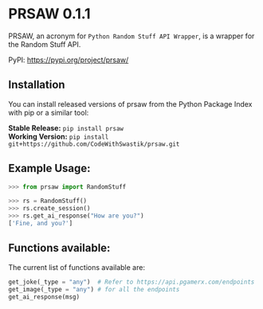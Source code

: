 # PRSAW 0.1.1

PRSAW, an acronym for `Python Random Stuff API Wrapper`, is a wrapper for the Random Stuff API.

PyPI: https://pypi.org/project/prsaw/ 

## Installation

You can install released versions of prsaw from the Python Package Index with pip or a similar tool:


**Stable Release:** `pip install prsaw`<br>
**Working Version:** `pip install git+https://github.com/CodeWithSwastik/prsaw.git`


## Example Usage:
```python
>>> from prsaw import RandomStuff

>>> rs = RandomStuff() 
>>> rs.create_session()
>>> rs.get_ai_response("How are you?")
['Fine, and you?']
```



## Functions available:

The current list of functions available are:
    

```python
get_joke(_type = "any")  # Refer to https://api.pgamerx.com/endpoints
get_image(_type = "any") # for all the endpoints
get_ai_response(msg) 
 ```

    

